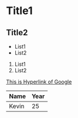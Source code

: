 # Title1
## Title2

- List1
- List2

1. List1
2. List2

[This is Hyperlink of Google](https://google.com)

| Name | Year |
|---|---|
| Kevin | 25 |

